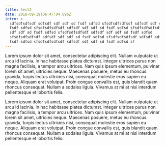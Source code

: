 ```yaml
---
title: test2
date: 2018-09-19T06:47:04.096Z
intro: >-
  sdfsdfsdfsdf sdfsdf sdf sdf sd fsdf sdfsd sfsdfsdfsdfsdf sdfsdf sdf sdf sd
  fsdf sdfsd sfsdfsdfsdfsdf sdfsdf sdf sdf sd fsdf sdfsd sfsdfsdfsdfsdf sdfsdf
  sdf sdf sd fsdf sdfsd sfsdfsdfsdfsdf sdfsdf sdf sdf sd fsdf sdfsd
  sfsdfsdfsdfsdf sdfsdf sdf sdf sd fsdf sdfsd sfsdfsdfsdfsdf sdfsdf sdf sdf sd
  fsdf sdfsd sfsdfsdfsdfsdf sdfsdf sdf sdf sd fsdf sdfsd sf
---
```

Lorem ipsum dolor sit amet, consectetur adipiscing elit. Nullam vulputate ut arcu id lacinia. In hac habitasse platea dictumst. Integer ultrices purus non magna facilisis, a tempor arcu ultrices. Nam quis ipsum elementum, pulvinar lorem sit amet, ultricies neque. Maecenas posuere, metus eu rhoncus gravida, turpis lectus ultricies nisi, consequat molestie eros sapien eu neque. Aliquam erat volutpat. Proin congue convallis est, quis blandit quam rhoncus consequat. Nullam a sodales ligula. Vivamus at mi at nisi interdum pellentesque et lobortis felis.

Lorem ipsum dolor sit amet, consectetur adipiscing elit. Nullam vulputate ut arcu id lacinia. In hac habitasse platea dictumst. Integer ultrices purus non magna facilisis, a tempor arcu ultrices. Nam quis ipsum elementum, pulvinar lorem sit amet, ultricies neque. Maecenas posuere, metus eu rhoncus gravida, turpis lectus ultricies nisi, consequat molestie eros sapien eu neque. Aliquam erat volutpat. Proin congue convallis est, quis blandit quam rhoncus consequat. Nullam a sodales ligula. Vivamus at mi at nisi interdum pellentesque et lobortis felis.
